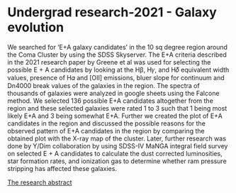 # Undergrad research-2021 - Galaxy evolution

We searched for ‘E+A galaxy candidates’ in the 10 sq degree region around the Coma Cluster by using the SDSS Skyserver. The E+A criteria described in the 2021 research paper by Greene et al was used for selecting the possible E + A candidates by looking at the Hβ, H𝛾, and H𝛿 equivalent width values, presence of H𝛼 and [OII] emissions, bluer slope for continuum and Dn4000 break values of the galaxies in the region. The spectra of thousands of galaxies were analyzed in google sheets using  the Falcone method. We selected 136 possible E+A candidates altogether from the region and these selected galaxies were rated 1 to 3 such that 1 being most likely E+A and 3 being somewhat E+A. Further we created the plot of E+A candidates in the region and discussed the possible reasons for the observed pattern of E+A candidates in the region by comparing the obtained plot with the X-ray map of the cluster. Later, further research was done by Y/Dim collaboration by using SDSS-IV MaNGA integral field survey on selected E + A candidates to calculate the dust corrected luminosities, star formation rates, and ionization gas to determine whether ram pressure stripping has affected these galaxies.

[The research abstract](https://ui.adsabs.harvard.edu/abs/2022AAS...24012305L/abstract)
